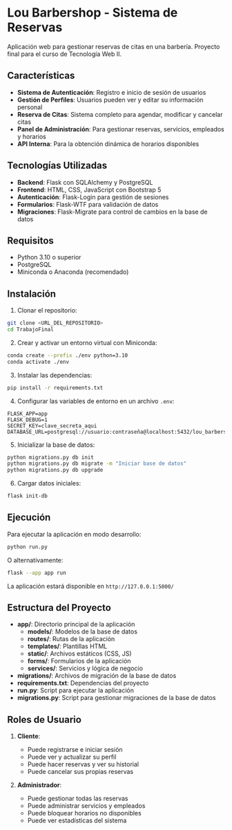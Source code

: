 # Lou Barbershop - Sistema de Reservas

Aplicación web para gestionar reservas de citas en una barbería. Proyecto final para el curso de Tecnología Web II.

## Características

- **Sistema de Autenticación**: Registro e inicio de sesión de usuarios
- **Gestión de Perfiles**: Usuarios pueden ver y editar su información personal
- **Reserva de Citas**: Sistema completo para agendar, modificar y cancelar citas
- **Panel de Administración**: Para gestionar reservas, servicios, empleados y horarios
- **API Interna**: Para la obtención dinámica de horarios disponibles

## Tecnologías Utilizadas

- **Backend**: Flask con SQLAlchemy y PostgreSQL
- **Frontend**: HTML, CSS, JavaScript con Bootstrap 5
- **Autenticación**: Flask-Login para gestión de sesiones
- **Formularios**: Flask-WTF para validación de datos
- **Migraciones**: Flask-Migrate para control de cambios en la base de datos

## Requisitos

- Python 3.10 o superior
- PostgreSQL
- Miniconda o Anaconda (recomendado)

## Instalación

1. Clonar el repositorio:

```bash
git clone <URL_DEL_REPOSITORIO>
cd TrabajoFinal
```

2. Crear y activar un entorno virtual con Miniconda:

```bash
conda create --prefix ./env python=3.10
conda activate ./env
```

3. Instalar las dependencias:

```bash
pip install -r requirements.txt
```

4. Configurar las variables de entorno en un archivo `.env`:

```
FLASK_APP=app
FLASK_DEBUG=1
SECRET_KEY=clave_secreta_aqui
DATABASE_URL=postgresql://usuario:contraseña@localhost:5432/lou_barbershop
```

5. Inicializar la base de datos:

```bash
python migrations.py db init
python migrations.py db migrate -m "Iniciar base de datos"
python migrations.py db upgrade
```

6. Cargar datos iniciales:

```bash
flask init-db
```

## Ejecución

Para ejecutar la aplicación en modo desarrollo:

```bash
python run.py
```

O alternativamente:

```bash
flask --app app run
```

La aplicación estará disponible en `http://127.0.0.1:5000/`

## Estructura del Proyecto

- **app/**: Directorio principal de la aplicación
  - **models/**: Modelos de la base de datos
  - **routes/**: Rutas de la aplicación
  - **templates/**: Plantillas HTML
  - **static/**: Archivos estáticos (CSS, JS)
  - **forms/**: Formularios de la aplicación
  - **services/**: Servicios y lógica de negocio
- **migrations/**: Archivos de migración de la base de datos
- **requirements.txt**: Dependencias del proyecto
- **run.py**: Script para ejecutar la aplicación
- **migrations.py**: Script para gestionar migraciones de la base de datos

## Roles de Usuario

1. **Cliente**:
   - Puede registrarse e iniciar sesión
   - Puede ver y actualizar su perfil
   - Puede hacer reservas y ver su historial
   - Puede cancelar sus propias reservas

2. **Administrador**:
   - Puede gestionar todas las reservas
   - Puede administrar servicios y empleados
   - Puede bloquear horarios no disponibles
   - Puede ver estadísticas del sistema